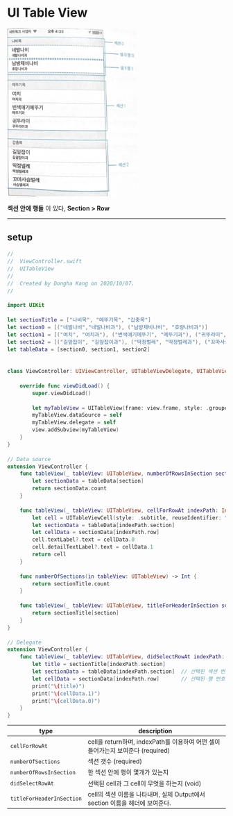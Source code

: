 # UI Table View

<img src="IMG_6251.jpg" width=300>

**섹션 안에 행들** 이 있다, **Section > Row**

--- 

## setup

```swift
//
//  ViewController.swift
//  UITableView
//
//  Created by Dongha Kang on 2020/10/07.
//

import UIKit

let sectionTitle = ["나비목", "메뚜기목", "갑충목"]
let section0 = [("네발나비","네발나비과"), ("남방제비나비", "호랑나비과")]
let section1 = [("여치", "여치과"), ("변색애기메뚜기", "메뚜기과"), ("귀뚜라미", "귀뚜라미과")]
let section2 = [("길앞잡이", "길앞잡이과"), ("딱정벌레", "딱정벌레과"), ("꼬마사슴벌레", "사슴벌레과")]
let tableData = [section0, section1, section2]


class ViewController: UIViewController, UITableViewDelegate, UITableViewDataSource {
    
    override func viewDidLoad() {
        super.viewDidLoad()
        
        let myTableView = UITableView(frame: view.frame, style: .grouped)
        myTableView.dataSource = self
        myTableView.delegate = self
        view.addSubview(myTableView)
    }
}

// Data source
extension ViewController {
    func tableView(_ tableView: UITableView, numberOfRowsInSection section: Int) -> Int {
        let sectionData = tableData[section]
        return sectionData.count
    }
    
    func tableView(_ tableView: UITableView, cellForRowAt indexPath: IndexPath) -> UITableViewCell {
        let cell = UITableViewCell(style: .subtitle, reuseIdentifier: "cell")
        let sectionData = tableData[indexPath.section]
        let cellData = sectionData[indexPath.row]
        cell.textLabel?.text = cellData.0
        cell.detailTextLabel?.text = cellData.1
        return cell
    }
    
    func numberOfSections(in tableView: UITableView) -> Int {
        return sectionTitle.count
    }
    
    func tableView(_ tableView: UITableView, titleForHeaderInSection section: Int) -> String? {
        return sectionTitle[section]
    }
}

// Delegate
extension ViewController {
    func tableView(_ tableView: UITableView, didSelectRowAt indexPath: IndexPath) {
        let title = sectionTitle[indexPath.section]
        let sectionData = tableData[indexPath.section]  // 선택된 섹션 번호
        let cellData = sectionData[indexPath.row]       // 선택된 행 번호
        print("\(title)")
        print("\(cellData.1)")
        print("\(cellData.0)")
    }
}
```

|type|description|
|-|-|
|```cellForRowAt```|cell을 return하며, indexPath를 이용하여 어떤 셀이 들어가는지 보여준다 (required)|
|```numberOfSections```|섹션 갯수 (required)|
|```numberOfRowsInSection```|한 섹션 안에 행이 몇개가 있는지|
|```didSelectRowAt```|선택된 cell과 그 cell이 무엇을 하는지 (void)|
|```titleForHeaderInSection```|cell의 섹션 이름을 나타내며, 실제 Output에서 section 이름을 헤더에 보여준다.|